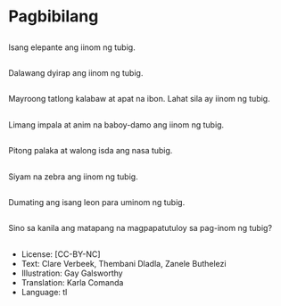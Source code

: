 # Pagbibilang

##
Isang elepante ang iinom ng tubig.

##
Dalawang dyirap ang iinom ng tubig.

##
Mayroong tatlong kalabaw at apat na ibon. Lahat sila ay iinom ng tubig.

##
Limang impala at anim na baboy-damo ang iinom ng tubig.

##
Pitong palaka at walong isda ang nasa tubig.

##
Siyam na zebra ang iinom ng tubig.

##
Dumating ang isang leon para uminom ng tubig.

##
Sino sa kanila ang matapang na magpapatutuloy sa pag-inom ng tubig?

##
* License: [CC-BY-NC]
* Text: Clare Verbeek, Thembani Dladla, Zanele Buthelezi
* Illustration: Gay Galsworthy
* Translation: Karla Comanda
* Language: tl
